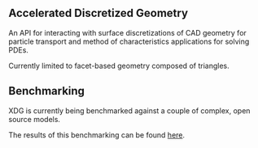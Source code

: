 

Accelerated Discretized Geometry
--------------------------------

An API for interacting with surface discretizations of CAD geometry for particle transport and method of characteristics applications for solving PDEs.

Currently limited to facet-based geometry composed of triangles.


Benchmarking
------------

XDG is currently being benchmarked against a couple of complex, open source models.

The results of this benchmarking can be found [here](https://pshriwise.github.io/xdg-benchmarking/).
